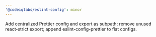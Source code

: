 ```yaml
---
'@codeiqlabs/eslint-config': minor
---
```


Add centralized Prettier config and export as subpath; remove unused react-strict export; append
eslint-config-prettier to flat configs.
